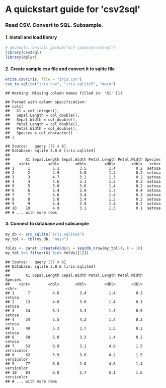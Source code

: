 A quickstart guide for 'csv2sql'
================

### Read CSV. Convert to SQL. Subsample.

#### 1. Install and load library

``` r
# devtools::install_github("kcf-jackson/csv2sql")
library(csv2sql)  
library(dplyr)
```

#### 2. Create sample csv file and convert it to sqlite file

``` r
write.csv(iris, file = "iris.csv")  
csv_to_sqlite("iris.csv", "iris.sqlite3", "main")
```

    ## Warning: Missing column names filled in: 'X1' [1]

    ## Parsed with column specification:
    ## cols(
    ##   X1 = col_integer(),
    ##   Sepal.Length = col_double(),
    ##   Sepal.Width = col_double(),
    ##   Petal.Length = col_double(),
    ##   Petal.Width = col_double(),
    ##   Species = col_character()
    ## )

    ## Source:   query [?? x 6]
    ## Database: sqlite 3.8.6 [iris.sqlite3]
    ## 
    ##       X1 Sepal.Length Sepal.Width Petal.Length Petal.Width Species
    ##    <int>        <dbl>       <dbl>        <dbl>       <dbl>   <chr>
    ## 1      1          5.1         3.5          1.4         0.2  setosa
    ## 2      2          4.9         3.0          1.4         0.2  setosa
    ## 3      3          4.7         3.2          1.3         0.2  setosa
    ## 4      4          4.6         3.1          1.5         0.2  setosa
    ## 5      5          5.0         3.6          1.4         0.2  setosa
    ## 6      6          5.4         3.9          1.7         0.4  setosa
    ## 7      7          4.6         3.4          1.4         0.3  setosa
    ## 8      8          5.0         3.4          1.5         0.2  setosa
    ## 9      9          4.4         2.9          1.4         0.2  setosa
    ## 10    10          4.9         3.1          1.5         0.1  setosa
    ## # ... with more rows

#### 3. Connect to database and subsample

``` r
my_db <- src_sqlite("iris.sqlite3")
my_tbl <- tbl(my_db, "main")

folds <- caret::createFolds(y = seq(db_nrow(my_tbl)), k = 10)
my_tbl %>% filter(X1 %in% folds[[1]])
```

    ## Source:   query [?? x 6]
    ## Database: sqlite 3.8.6 [iris.sqlite3]
    ## 
    ##       X1 Sepal.Length Sepal.Width Petal.Length Petal.Width    Species
    ##    <int>        <dbl>       <dbl>        <dbl>       <dbl>      <chr>
    ## 1      7          4.6         3.4          1.4         0.3     setosa
    ## 2     13          4.8         3.0          1.4         0.1     setosa
    ## 3     24          5.1         3.3          1.7         0.5     setosa
    ## 4     34          5.5         4.2          1.4         0.2     setosa
    ## 5     49          5.3         3.7          1.5         0.2     setosa
    ## 6     50          5.0         3.3          1.4         0.2     setosa
    ## 7     53          6.9         3.1          4.9         1.5 versicolor
    ## 8     62          5.9         3.0          4.2         1.5 versicolor
    ## 9     77          6.8         2.8          4.8         1.4 versicolor
    ## 10    84          6.0         2.7          5.1         1.6 versicolor
    ## # ... with more rows
